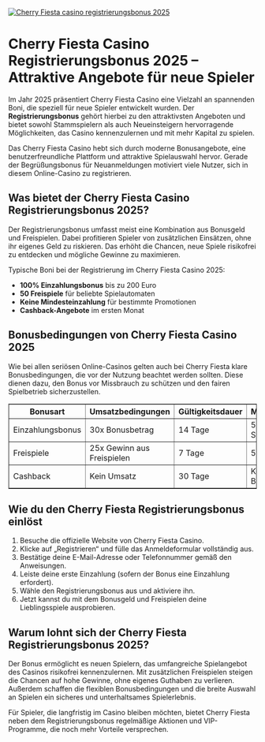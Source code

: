[![Cherry Fiesta casino registrierungsbonus 2025](https://123-caf.pages.dev/gitsignup.png)](https://vrmoo.ru/Bt82HjjY)

<h1>Cherry Fiesta Casino Registrierungsbonus 2025 – Attraktive Angebote für neue Spieler</h1>  <p>Im Jahr 2025 präsentiert Cherry Fiesta Casino eine Vielzahl an spannenden Boni, die speziell für neue Spieler entwickelt wurden. Der <strong>Registrierungsbonus</strong> gehört hierbei zu den attraktivsten Angeboten und bietet sowohl Stammspielern als auch Neueinsteigern hervorragende Möglichkeiten, das Casino kennenzulernen und mit mehr Kapital zu spielen.</p>  <p>Das Cherry Fiesta Casino hebt sich durch moderne Bonusangebote, eine benutzerfreundliche Plattform und attraktive Spielauswahl hervor. Gerade der Begrüßungsbonus für Neuanmeldungen motiviert viele Nutzer, sich in diesem Online-Casino zu registrieren.</p>  <h2>Was bietet der Cherry Fiesta Casino Registrierungsbonus 2025?</h2>  <p>Der Registrierungsbonus umfasst meist eine Kombination aus Bonusgeld und Freispielen. Dabei profitieren Spieler von zusätzlichen Einsätzen, ohne ihr eigenes Geld zu riskieren. Das erhöht die Chancen, neue Spiele risikofrei zu entdecken und mögliche Gewinne zu maximieren.</p>  <p>Typische Boni bei der Registrierung im Cherry Fiesta Casino 2025:</p>  <ul>   <li><strong>100% Einzahlungsbonus</strong> bis zu 200 Euro</li>   <li><strong>50 Freispiele</strong> für beliebte Spielautomaten</li>   <li><strong>Keine Mindesteinzahlung</strong> für bestimmte Promotionen</li>   <li><strong>Cashback-Angebote</strong> im ersten Monat</li> </ul>  <h2>Bonusbedingungen von Cherry Fiesta Casino 2025</h2>  <p>Wie bei allen seriösen Online-Casinos gelten auch bei Cherry Fiesta klare Bonusbedingungen, die vor der Nutzung beachtet werden sollten. Diese dienen dazu, den Bonus vor Missbrauch zu schützen und den fairen Spielbetrieb sicherzustellen.</p>  <table border="1" cellpadding="8" cellspacing="0" style="border-collapse:collapse; width: 100%; max-width: 700px;">   <thead>     <tr>       <th>Bonusart</th>       <th>Umsatzbedingungen</th>       <th>Gültigkeitsdauer</th>       <th>Maximaleinsatz</th>     </tr>   </thead>   <tbody>     <tr>       <td>Einzahlungsbonus</td>       <td>30x Bonusbetrag</td>       <td>14 Tage</td>       <td>5 Euro pro Spin/Wette</td>     </tr>     <tr>       <td>Freispiele</td>       <td>25x Gewinn aus Freispielen</td>       <td>7 Tage</td>       <td>5 Euro pro Spin</td>     </tr>     <tr>       <td>Cashback</td>       <td>Kein Umsatz</td>       <td>30 Tage</td>       <td>Keine Begrenzung</td>     </tr>   </tbody> </table>  <h2>Wie du den Cherry Fiesta Registrierungsbonus einlöst</h2>  <ol>   <li>Besuche die offizielle Website von Cherry Fiesta Casino.</li>   <li>Klicke auf „Registrieren“ und fülle das Anmeldeformular vollständig aus.</li>   <li>Bestätige deine E-Mail-Adresse oder Telefonnummer gemäß den Anweisungen.</li>   <li>Leiste deine erste Einzahlung (sofern der Bonus eine Einzahlung erfordert).</li>   <li>Wähle den Registrierungsbonus aus und aktiviere ihn.</li>   <li>Jetzt kannst du mit dem Bonusgeld und Freispielen deine Lieblingsspiele ausprobieren.</li> </ol>  <h2>Warum lohnt sich der Cherry Fiesta Registrierungsbonus 2025?</h2>  <p>Der Bonus ermöglicht es neuen Spielern, das umfangreiche Spielangebot des Casinos risikofrei kennenzulernen. Mit zusätzlichen Freispielen steigen die Chancen auf hohe Gewinne, ohne eigenes Guthaben zu verlieren. Außerdem schaffen die flexiblen Bonusbedingungen und die breite Auswahl an Spielen ein sicheres und unterhaltsames Spielerlebnis.</p>  <p>Für Spieler, die langfristig im Casino bleiben möchten, bietet Cherry Fiesta neben dem Registrierungsbonus regelmäßige Aktionen und VIP-Programme, die noch mehr Vorteile versprechen.</p>